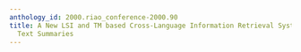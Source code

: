 ```yaml
---
anthology_id: 2000.riao_conference-2000.90
title: A New LSI and TM based Cross-Language Information Retrieval System Providing
  Text Summaries
---
```


